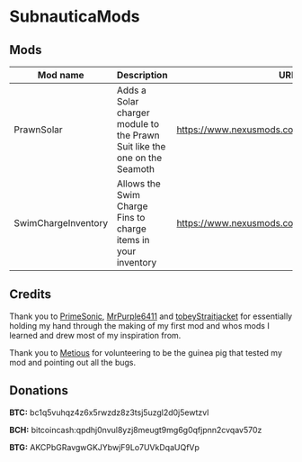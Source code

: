 # SubnauticaMods

## Mods

| Mod name   | Description                                                               | URL                                                            |
|------------|---------------------------------------------------------------------------|----------------------------------------------------------------|
| PrawnSolar | Adds a Solar charger module to the Prawn Suit like the one on the Seamoth | https://www.nexusmods.com/subnautica/mods/572                  |
| SwimChargeInventory | Allows the Swim Charge Fins to charge items in your inventory | https://www.nexusmods.com/subnautica/mods/576 |

## Credits

Thank you to [PrimeSonic](https://github.com/PrimeSonic), [MrPurple6411](https://github.com/MrPurple6411) and [tobeyStraitjacket](https://github.com/tobeyStraitjacket) for essentially holding my hand through the making of my first mod and whos mods I learned and drew most of my inspiration from.

Thank you to [Metious](https://github.com/Metious) for volunteering to be the guinea pig that tested my mod and pointing out all the bugs.

## Donations

**BTC:** bc1q5vuhqz4z6x5rwzdz8z3tsj5uzgl2d0j5ewtzvl

**BCH:** bitcoincash:qpdhj0nvul8yzj8meugt9mg6g0qfjpnn2cvqav570z

**BTG:** AKCPbGRavgwGKJYbwjF9Lo7UVkDqaUQfVp
